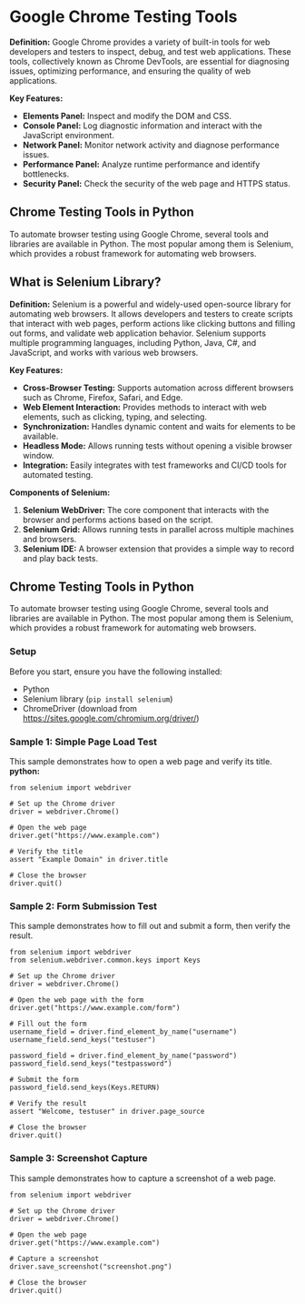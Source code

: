 # Google Chrome Testing Tools

**Definition:**
Google Chrome provides a variety of built-in tools for web developers and testers to inspect, debug, and test web applications. These tools, collectively known as Chrome DevTools, are essential for diagnosing issues, optimizing performance, and ensuring the quality of web applications.

**Key Features:**
- **Elements Panel:** Inspect and modify the DOM and CSS.
- **Console Panel:** Log diagnostic information and interact with the JavaScript environment.
- **Network Panel:** Monitor network activity and diagnose performance issues.
- **Performance Panel:** Analyze runtime performance and identify bottlenecks.
- **Security Panel:** Check the security of the web page and HTTPS status.

## Chrome Testing Tools in Python

To automate browser testing using Google Chrome, several tools and libraries are available in Python. The most popular among them is Selenium, which provides a robust framework for automating web browsers.

## What is Selenium Library?

**Definition:**
Selenium is a powerful and widely-used open-source library for automating web browsers. It allows developers and testers to create scripts that interact with web pages, perform actions like clicking buttons and filling out forms, and validate web application behavior. Selenium supports multiple programming languages, including Python, Java, C#, and JavaScript, and works with various web browsers.

**Key Features:**
- **Cross-Browser Testing:** Supports automation across different browsers such as Chrome, Firefox, Safari, and Edge.
- **Web Element Interaction:** Provides methods to interact with web elements, such as clicking, typing, and selecting.
- **Synchronization:** Handles dynamic content and waits for elements to be available.
- **Headless Mode:** Allows running tests without opening a visible browser window.
- **Integration:** Easily integrates with test frameworks and CI/CD tools for automated testing.

**Components of Selenium:**
1. **Selenium WebDriver:** The core component that interacts with the browser and performs actions based on the script.
2. **Selenium Grid:** Allows running tests in parallel across multiple machines and browsers.
3. **Selenium IDE:** A browser extension that provides a simple way to record and play back tests.

## Chrome Testing Tools in Python

To automate browser testing using Google Chrome, several tools and libraries are available in Python. The most popular among them is Selenium, which provides a robust framework for automating web browsers.

### Setup

Before you start, ensure you have the following installed:
- Python
- Selenium library (`pip install selenium`)
- ChromeDriver (download from https://sites.google.com/chromium.org/driver/)

### Sample 1: Simple Page Load Test

This sample demonstrates how to open a web page and verify its title.
**python:**
```
from selenium import webdriver

# Set up the Chrome driver
driver = webdriver.Chrome()

# Open the web page
driver.get("https://www.example.com")

# Verify the title
assert "Example Domain" in driver.title

# Close the browser
driver.quit()
```

### Sample 2: Form Submission Test
This sample demonstrates how to fill out and submit a form, then verify the result.
```
from selenium import webdriver
from selenium.webdriver.common.keys import Keys

# Set up the Chrome driver
driver = webdriver.Chrome()

# Open the web page with the form
driver.get("https://www.example.com/form")

# Fill out the form
username_field = driver.find_element_by_name("username")
username_field.send_keys("testuser")

password_field = driver.find_element_by_name("password")
password_field.send_keys("testpassword")

# Submit the form
password_field.send_keys(Keys.RETURN)

# Verify the result
assert "Welcome, testuser" in driver.page_source

# Close the browser
driver.quit()
```

### Sample 3: Screenshot Capture
This sample demonstrates how to capture a screenshot of a web page.
```
from selenium import webdriver

# Set up the Chrome driver
driver = webdriver.Chrome()

# Open the web page
driver.get("https://www.example.com")

# Capture a screenshot
driver.save_screenshot("screenshot.png")

# Close the browser
driver.quit()
```
